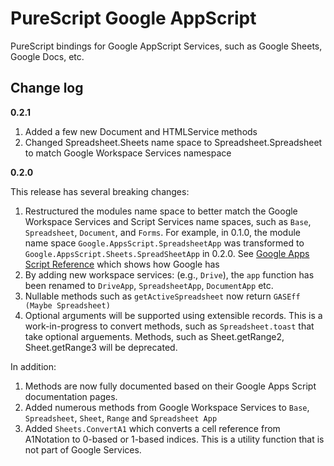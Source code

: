 # PureScript Google AppScript

PureScript bindings for Google AppScript Services, such as Google Sheets, Google Docs, etc.

## Change log
**0.2.1**
1. Added a few new Document and HTMLService methods
2. Changed Spreadsheet.Sheets name space to Spreadsheet.Spreadsheet to match Google Workspace Services namespace

**0.2.0**

This release has several breaking changes:
1. Restructured the modules name space to better match the Google Workspace Services and Script Services name spaces, such as `Base`, `Spreadsheet`, `Document`, and `Forms`.  For example, in 0.1.0, the module name space `Google.AppsScript.SpreadsheetApp` was transformed to `Google.AppsScript.Sheets.SpreadSheetApp` in 0.2.0. See [Google Apps Script Reference](https://developers.google.com/apps-script/reference) which shows how Google has 
2. By adding new workspace services: (e.g., `Drive`), the `app` function has been renamed to `DriveApp`, `SpreadsheetApp`, `DocumentApp` etc.
3. Nullable methods such as `getActiveSpreadsheet` now return `GASEff (Maybe Spreadsheet)`
4. Optional arguments will be supported using extensible records. This is a work-in-progress to convert methods, such as `Spreadsheet.toast` that take optional arguements. Methods, such as Sheet.getRange2, Sheet.getRange3 will be deprecated.

In addition:
1. Methods are now fully documented based on their Google Apps Script documentation pages.
2. Added numerous methods from Google Workspace Services to `Base`, `Spreadsheet`, `Sheet`, `Range` and `Spreadsheet App`
3. Added `Sheets.ConvertA1` which converts a cell reference from A1Notation to 0-based or 1-based indices. This is a utility function that is not part of Google Services.
